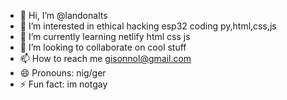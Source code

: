 - 👋 Hi, I’m @landonalts
- 👀 I’m interested in ethical hacking esp32 coding py,html,css,js
- 🌱 I’m currently learning netlify html css js
- 💞️ I’m looking to collaborate on cool stuff
- 📫 How to reach me gisonnol@gmail.com
- 😄 Pronouns: nig/ger
- ⚡ Fun fact: im notgay

<!---
landonalts/landonalts is a ✨ special ✨ nigga coder
